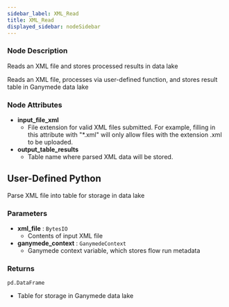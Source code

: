 ```yaml
---
sidebar_label: XML_Read
title: XML_Read
displayed_sidebar: nodeSidebar
---
```


### Node Description
Reads an XML file and stores processed results in data lake

Reads an XML file, processes via user-defined function, and stores result
table in Ganymede data lake


### Node Attributes
- **input_file_xml**
  - File extension for valid XML files submitted.  For example, filling in this attribute with "*.xml" will only allow files with the extension .xml to be uploaded.
- **output_table_results**
  - Table name where parsed XML data will be stored.
## User-Defined Python
Parse XML file into table for storage in data lake


### Parameters
- **xml_file** : `BytesIO`
    - Contents of input XML file
- **ganymede_context** : `GanymedeContext`
    - Ganymede context variable, which stores flow run metadata


### Returns
`pd.DataFrame`
  - Table for storage in Ganymede data lake